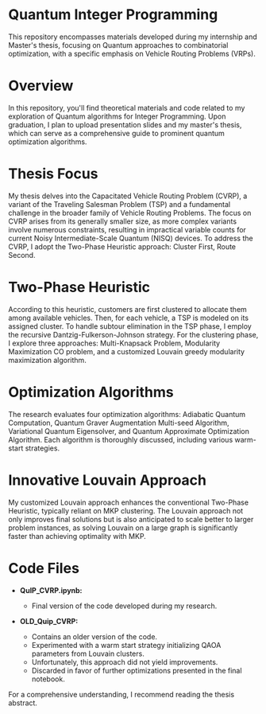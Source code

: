 # Quantum Integer Programming
This repository encompasses materials developed during my internship and Master's thesis, focusing on Quantum approaches to combinatorial optimization, with a specific emphasis on Vehicle Routing Problems (VRPs).

# Overview
In this repository, you'll find theoretical materials and code related to my exploration of Quantum algorithms for Integer Programming. Upon graduation, I plan to upload presentation slides and my master's thesis, which can serve as a comprehensive guide to prominent quantum optimization algorithms.

# Thesis Focus
My thesis delves into the Capacitated Vehicle Routing Problem (CVRP), a variant of the Traveling Salesman Problem (TSP) and a fundamental challenge in the broader family of Vehicle Routing Problems. The focus on CVRP arises from its generally smaller size, as more complex variants involve numerous constraints, resulting in impractical variable counts for current Noisy Intermediate-Scale Quantum (NISQ) devices. To address the CVRP, I adopt the Two-Phase Heuristic approach: Cluster First, Route Second.

# Two-Phase Heuristic
According to this heuristic, customers are first clustered to allocate them among available vehicles. Then, for each vehicle, a TSP is modeled on its assigned cluster. To handle subtour elimination in the TSP phase, I employ the recursive Dantzig-Fulkerson-Johnson strategy. For the clustering phase, I explore three approaches: Multi-Knapsack Problem, Modularity Maximization CO problem, and a customized Louvain greedy modularity maximization algorithm.

# Optimization Algorithms
The research evaluates four optimization algorithms: Adiabatic Quantum Computation, Quantum Graver Augmentation Multi-seed Algorithm, Variational Quantum Eigensolver, and Quantum Approximate Optimization Algorithm. Each algorithm is thoroughly discussed, including various warm-start strategies.

# Innovative Louvain Approach
My customized Louvain approach enhances the conventional Two-Phase Heuristic, typically reliant on MKP clustering. The Louvain approach not only improves final solutions but is also anticipated to scale better to larger problem instances, as solving Louvain on a large graph is significantly faster than achieving optimality with MKP.

# Code Files

- **QuIP_CVRP.ipynb:** 
  - Final version of the code developed during my research.

- **OLD_Quip_CVRP:**
  - Contains an older version of the code.
  - Experimented with a warm start strategy initializing QAOA parameters from Louvain clusters.
  - Unfortunately, this approach did not yield improvements.
  - Discarded in favor of further optimizations presented in the final notebook.
  
For a comprehensive understanding, I recommend reading the thesis abstract.
